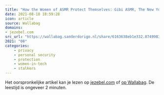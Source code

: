 ```yaml
---
title: "How the Women of ASMR Protect Themselves: Gibi ASMR, The New York Times"
date: 2021-08-18 18:59:28
icon: article
source: Wallabag
domains:
- jezebel.com
src_url: "https://wallabag.sanderdorigo.nl/share/6163638eb1e332.87499830"
2021: "08"
categories:
    - privacy
    - personal security
    - protection
    - women-in-tech
    - stalkers
---
```

Het oorspronkelijke artikel kan je lezen op [jezebel.com](https://jezebel.com/the-women-of-asmr-have-to-become-experts-in-cybersecuri-1833809238) of [op Wallabag](https://wallabag.sanderdorigo.nl/share/6163638eb1e332.87499830). De leestijd is ongeveer 2 minuten.